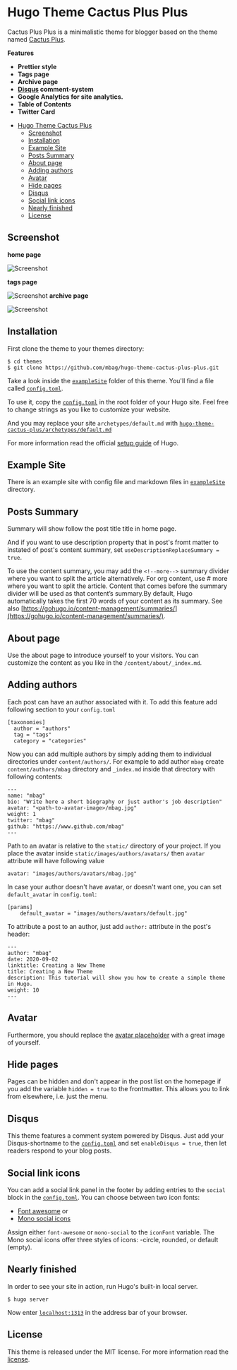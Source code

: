 # Hugo Theme Cactus Plus Plus

Cactus Plus Plus is a minimalistic theme for blogger based on the theme named [Cactus Plus](https://github.com/nodejh/hugo-theme-cactus-plus).

**Features**

+ **Prettier style**
+ **Tags page**
+ **Archive page**
+ **[Disqus](https://disqus.com/) comment-system**
+ **Google Analytics for site analytics.**
+ **Table of Contents**
+ **Twitter Card**


<!-- TOC depthFrom:1 depthTo:6 withLinks:1 updateOnSave:1 orderedList:0 -->

- [Hugo Theme Cactus Plus](#hugo-theme-cactus-plus)
	- [Screenshot](#screenshot)
	- [Installation](#installation)
	- [Example Site](#example-site)
	- [Posts Summary](#posts-summary)
	- [About page](#about-page)
	- [Adding authors](#adding-authors)
	- [Avatar](#avatar)
	- [Hide pages](#hide-pages)
	- [Disqus](#disqus)
	- [Social link icons](#social-link-icons)
	- [Nearly finished](#nearly-finished)
	- [License](#license)

<!-- /TOC -->

## Screenshot

**home page**

![Screenshot](https://github.com/mbag/hugo-theme-cactus-plus-plus/blob/master/images/screenshot.png)

**tags page**

![Screenshot](https://github.com/mbag/hugo-theme-cactus-plus-plus/blob/master/images/tags.png)
**archive page**

![Screenshot](https://github.com/mbag/hugo-theme-cactus-plus-plus/blob/master/images/archive.png)

## Installation

First clone the theme to your themes directory:

```
$ cd themes
$ git clone https://github.com/mbag/hugo-theme-cactus-plus-plus.git
```

Take a look inside the [`exampleSite`](https://github.com/mbag/hugo-theme-cactus-plus-plus/tree/master/exampleSite) folder of this theme. You'll find a file called [`config.toml`](https://github.com/mabg/hugo-theme-cactus-plus-plus/blob/master/exampleSite/config.toml).

To use it, copy the [`config.toml`](https://github.com/mbag/hugo-theme-cactus-plus-plus/blob/master/exampleSite/config.toml) in the root folder of your Hugo site. Feel free to change strings as you like to customize your website.

And you may replace your site `archetypes/default.md` with [`hugo-theme-cactus-plus/archetypes/default.md`](https://github.com/mbag/hugo-theme-cactus-plus-plus/tree/master/archetypes/default.md)

For more information read the official [setup guide](//gohugo.io/overview/installing/) of Hugo.

## Example Site

There is an example site with config file and markdown files in [`exampleSite`](https://github.com/mbag/hugo-theme-cactus-plus-plus/tree/master/exampleSite) directory.

## Posts Summary

Summary will show follow the post title title in home page.

And if you want to use description property that in post's fromt matter to instated of post's content summary, set `useDescriptionReplaceSummary = true`.

To use the content summary, you may add the `<!--more-->` summary divider where you want to split the article alternatively. For org content, use # more where you want to split the article. Content that comes before the summary divider will be used as that content’s summary.By default, Hugo automatically takes the first 70 words of your content as its summary. See also [https://gohugo.io/content-management/summaries/](https://gohugo.io/content-management/summaries/).

## About page

Use the about page to introduce yourself to your visitors. You can customize the content as you like in the `/content/about/_index.md`.

## Adding authors

Each post can have an author associated with it. To add this feature add following section to your `config.toml`

```
[taxonomies]
  author = "authors"
  tag = "tags"
  category = "categories"

```

Now you can add multiple authors by simply adding them to individual directories under `content/authors/`.
For example to add author `mbag` create `content/authors/mbag` directory and `_index.md` inside that directory with following contents:

```
---
name: "mbag"
bio: "Write here a short biography or just author's job description"
avatar: "<path-to-avatar-image>/mbag.jpg"
weight: 1
twitter: "mbag"
github: "https://www.github.com/mbag"
---
```

Path to an avatar is relative to the `static/` directory of your project.
If you place the avatar inside `static/images/authors/avatars/` then `avatar` attribute will have following value
```
avatar: "images/authors/avatars/mbag.jpg"

```

In case your author doesn't have avatar, or doesn't want one, you can set `default_avatar` in `config.toml`:

```
[params]
    default_avatar = "images/authors/avatars/default.jpg"
```

To attribute a post to an author, just add `author:` attribute in the post's header:

```
---
author: "mbag"
date: 2020-09-02
linktitle: Creating a New Theme
title: Creating a New Theme
description: This tutorial will show you how to create a simple theme in Hugo.
weight: 10
---
```


## Avatar

Furthermore, you should replace the [avatar placeholder](https://github.com/mbag/hugo-theme-cactus-plus-plus/blob/master/static/images/) with a great image of yourself.

## Hide pages

Pages can be hidden and don't appear in the post list on the homepage if you add the variable `hidden = true` to the frontmatter. This allows you to link from elsewhere, i.e. just the menu.

## Disqus

This theme features a comment system powered by Disqus. Just add your Disqus-shortname to the [`config.toml`](https://github.com/mbag/hugo-theme-cactus-plus-plus/blob/master/exampleSite/config.toml) and set `enableDisqus = true`, then let readers respond to your blog posts.


## Social link icons

You can add a social link panel in the footer by adding entries to the `social` block in the [`config.toml`](https://github.com/mbag/hugo-theme-cactus-plus-plus/blob/master/exampleSite/config.toml). You can choose between two icon fonts:

- [Font awesome](https://fortawesome.github.io/Font-Awesome/) or
- [Mono social icons](https://github.com/drinchev/monosocialiconsfont)

Assign either `font-awesome` or `mono-social` to the `iconFont` variable. The Mono social icons offer three styles of icons: -circle, rounded, or default (empty).


## Nearly finished

In order to see your site in action, run Hugo's built-in local server.

```
$ hugo server
```

Now enter [`localhost:1313`](http://localhost:1313) in the address bar of your browser.


## License

This theme is released under the MIT license. For more information read the [license](https://github.com/mbag/hugo-theme-cactus-plus-plus/blob/master/LICENSE.md).
